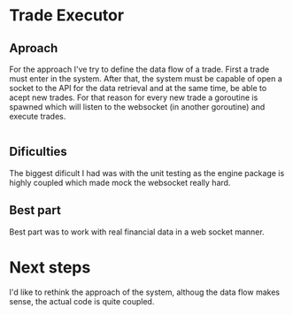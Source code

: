 # Trade Executor

## Aproach

For the approach I've try to define the data flow of a trade. First a trade must enter in the system. After that, the system must be 
capable of open a socket to the API for the data retrieval and at the same time, be able to acept new trades. For that reason for every new trade a goroutine is spawned which will listen to the websocket (in another goroutine) and execute trades.


```

```


## Dificulties

The biggest dificult I had was with the unit testing as the engine package is highly coupled which made mock the websocket really hard.

## Best part

Best part was to work with real financial data in a web socket manner.

# Next steps

I'd like to rethink the approach of the system, althoug the data flow makes sense, the actual code is quite coupled.